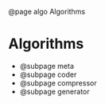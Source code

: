 @page algo Algorithms

# Algorithms
* @subpage meta
* @subpage coder
* @subpage compressor
* @subpage generator
